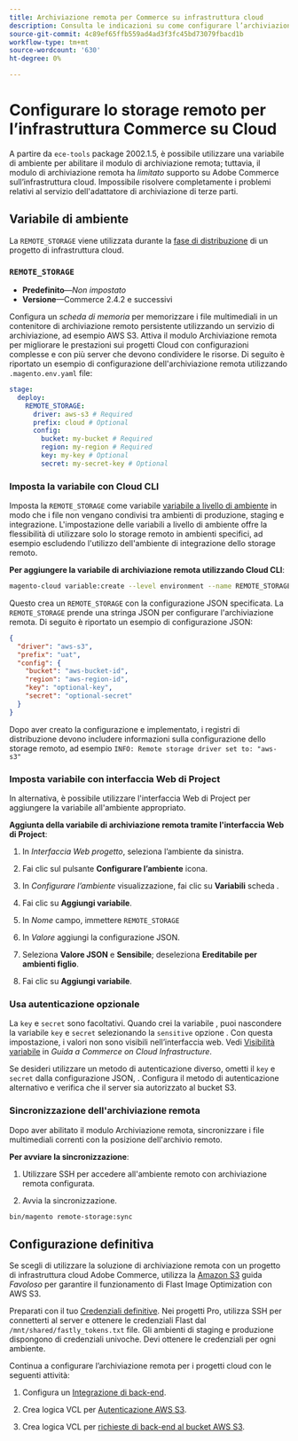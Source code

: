 ```yaml
---
title: Archiviazione remota per Commerce su infrastruttura cloud
description: Consulta le indicazioni su come configurare l’archiviazione remota per Adobe Commerce sull’infrastruttura cloud.
source-git-commit: 4c89ef65ffb559ad4ad3f3fc45bd73079fbacd1b
workflow-type: tm+mt
source-wordcount: '630'
ht-degree: 0%

---
```



# Configurare lo storage remoto per l’infrastruttura Commerce su Cloud

A partire da `ece-tools` package 2002.1.5, è possibile utilizzare una variabile di ambiente per abilitare il modulo di archiviazione remota; tuttavia, il modulo di archiviazione remota ha _limitato_ supporto su Adobe Commerce sull’infrastruttura cloud. Impossibile risolvere completamente i problemi relativi al servizio dell&#39;adattatore di archiviazione di terze parti.

## Variabile di ambiente

La `REMOTE_STORAGE` viene utilizzata durante la [fase di distribuzione](https://experienceleague.adobe.com/docs/commerce-cloud-service/user-guide/develop/deploy/process.html) di un progetto di infrastruttura cloud.

### `REMOTE_STORAGE`

- **Predefinito**—_Non impostato_
- **Versione**—Commerce 2.4.2 e successivi

Configura un _scheda di memoria_ per memorizzare i file multimediali in un contenitore di archiviazione remoto persistente utilizzando un servizio di archiviazione, ad esempio AWS S3. Attiva il modulo Archiviazione remota per migliorare le prestazioni sui progetti Cloud con configurazioni complesse e con più server che devono condividere le risorse. Di seguito è riportato un esempio di configurazione dell&#39;archiviazione remota utilizzando `.magento.env.yaml` file:

```yaml
stage:
  deploy:
    REMOTE_STORAGE:
      driver: aws-s3 # Required
      prefix: cloud # Optional
      config:
        bucket: my-bucket # Required
        region: my-region # Required
        key: my-key # Optional
        secret: my-secret-key # Optional
```

### Imposta la variabile con Cloud CLI

Imposta la `REMOTE_STORAGE` come variabile [variabile a livello di ambiente](https://experienceleague.adobe.com/docs/commerce-cloud-service/user-guide/configure/env/variable-levels.html) in modo che i file non vengano condivisi tra ambienti di produzione, staging e integrazione. L&#39;impostazione delle variabili a livello di ambiente offre la flessibilità di utilizzare solo lo storage remoto in ambienti specifici, ad esempio escludendo l&#39;utilizzo dell&#39;ambiente di integrazione dello storage remoto.

**Per aggiungere la variabile di archiviazione remota utilizzando Cloud CLI**:

```bash
magento-cloud variable:create --level environment --name REMOTE_STORAGE --json true --inheritable false --value '{"driver":"aws-s3","prefix":"uat","config":{"bucket":"aws-bucket-id","region":"eu-west-1","key":"optional-key","secret":"optional-secret"}}'
```

Questo crea un `REMOTE_STORAGE` con la configurazione JSON specificata. La `REMOTE_STORAGE` prende una stringa JSON per configurare l&#39;archiviazione remota. Di seguito è riportato un esempio di configurazione JSON:

```json
{
  "driver": "aws-s3",
  "prefix": "uat",
  "config": {
    "bucket": "aws-bucket-id",
    "region": "aws-region-id",
    "key": "optional-key",
    "secret": "optional-secret"
  }
}
```

Dopo aver creato la configurazione e implementato, i registri di distribuzione devono includere informazioni sulla configurazione dello storage remoto, ad esempio `INFO: Remote storage driver set to: "aws-s3"`

### Imposta variabile con interfaccia Web di Project

In alternativa, è possibile utilizzare l&#39;interfaccia Web di Project per aggiungere la variabile all&#39;ambiente appropriato.

**Aggiunta della variabile di archiviazione remota tramite l&#39;interfaccia Web di Project**:

1. In _Interfaccia Web progetto_, seleziona l’ambiente da sinistra.

1. Fai clic sul pulsante **Configurare l’ambiente** icona.

1. In _Configurare l’ambiente_ visualizzazione, fai clic su **Variabili** scheda .

1. Fai clic su **Aggiungi variabile**.

1. In _Nome_ campo, immettere `REMOTE_STORAGE`

1. In _Valore_ aggiungi la configurazione JSON.

1. Seleziona **Valore JSON** e **Sensibile**; deseleziona **Ereditabile per ambienti figlio**.

1. Fai clic su **Aggiungi variabile**.

### Usa autenticazione opzionale

La `key` e `secret` sono facoltativi. Quando crei la variabile , puoi nascondere la variabile `key` e `secret` selezionando la `sensitive` opzione . Con questa impostazione, i valori non sono visibili nell’interfaccia web. Vedi [Visibilità variabile](https://experienceleague.adobe.com/docs/commerce-cloud-service/user-guide/configure/env/variable-levels.html#visibility) in _Guida a Commerce on Cloud Infrastructure_.

Se desideri utilizzare un metodo di autenticazione diverso, ometti il `key` e `secret` dalla configurazione JSON, . Configura il metodo di autenticazione alternativo e verifica che il server sia autorizzato al bucket S3.

### Sincronizzazione dell&#39;archiviazione remota

Dopo aver abilitato il modulo Archiviazione remota, sincronizzare i file multimediali correnti con la posizione dell&#39;archivio remoto.

**Per avviare la sincronizzazione**:

1. Utilizzare SSH per accedere all&#39;ambiente remoto con archiviazione remota configurata.

1. Avvia la sincronizzazione.

```bash
bin/magento remote-storage:sync 
```

## Configurazione definitiva

Se scegli di utilizzare la soluzione di archiviazione remota con un progetto di infrastruttura cloud Adobe Commerce, utilizza la [Amazon S3](https://docs.fastly.com/en/guides/amazon-s3) guida _Favoloso_ per garantire il funzionamento di Flast Image Optimization con AWS S3.

Preparati con il tuo [Credenziali definitive](https://experienceleague.adobe.com/docs/commerce-cloud-service/user-guide/cdn/setup-fastly/fastly-configuration.html#get-fastly-credentials). Nei progetti Pro, utilizza SSH per connetterti al server e ottenere le credenziali Flast dal `/mnt/shared/fastly_tokens.txt` file. Gli ambienti di staging e produzione dispongono di credenziali univoche. Devi ottenere le credenziali per ogni ambiente.

Continua a configurare l’archiviazione remota per i progetti cloud con le seguenti attività:

1. Configura un [Integrazione di back-end](https://github.com/fastly/fastly-magento2/blob/master/Documentation/Guides/Edge-Modules/EDGE-MODULE-OTHER-CMS-INTEGRATION.md).

1. Crea logica VCL per [Autenticazione AWS S3](https://docs.fastly.com/en/guides/amazon-s3#using-an-amazon-s3-private-bucket).

1. Crea logica VCL per [richieste di back-end al bucket AWS S3](https://developer.fastly.com/reference/vcl/variables/backend-connection/req-backend/).
